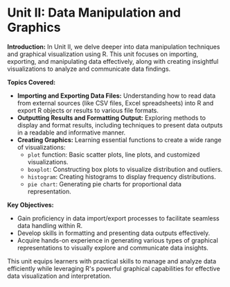 # Unit II: Data Manipulation and Graphics

**Introduction:** In Unit II, we delve deeper into data manipulation techniques and graphical visualization using R. This unit focuses on importing, exporting, and manipulating data effectively, along with creating insightful visualizations to analyze and communicate data findings.

**Topics Covered:**

* **Importing and Exporting Data Files:** Understanding how to read data from external sources (like CSV files, Excel spreadsheets) into R and export R objects or results to various file formats.
* **Outputting Results and Formatting Output:** Exploring methods to display and format results, including techniques to present data outputs in a readable and informative manner.
* **Creating Graphics:** Learning essential functions to create a wide range of visualizations:
  * `plot` function: Basic scatter plots, line plots, and customized visualizations.
  * `boxplot`: Constructing box plots to visualize distribution and outliers.
  * `histogram`: Creating histograms to display frequency distributions.
  * `pie chart`: Generating pie charts for proportional data representation.

**Key Objectives:**

* Gain proficiency in data import/export processes to facilitate seamless data handling within R.
* Develop skills in formatting and presenting data outputs effectively.
* Acquire hands-on experience in generating various types of graphical representations to visually explore and communicate data insights.

This unit equips learners with practical skills to manage and analyze data efficiently while leveraging R's powerful graphical capabilities for effective data visualization and interpretation.
